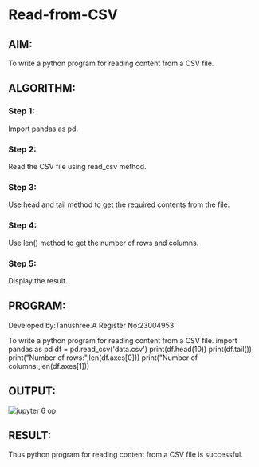 # Read-from-CSV

## AIM:
To write a python program for reading content from a CSV file.
## ALGORITHM:
### Step 1:
Import pandas as pd.
### Step 2:
Read the CSV file using read_csv method.
### Step 3:
Use head and tail method to get the required contents from the file.
### Step 4:
Use len() method to get the number of rows and columns.
### Step 5:
Display the result.

## PROGRAM:
Developed by:Tanushree.A
Register No:23004953

To write a python program for reading content from a CSV file.
import pandas as pd
df = pd.read_csv('data.csv')
print(df.head(10))
print(df.tail())
print("Number of rows:",len(df.axes[0]))
print("Number of columns:,len(df.axes[1]))
## OUTPUT:
![jupyter 6 op](https://github.com/Tanug25/Read-from-CSV/assets/138849166/4c3e1d99-0486-4ac2-ad9d-17d36dba234b)


## RESULT:
Thus python program for reading content from a CSV file is successful.
